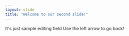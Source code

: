 ```yaml
---
layout: slide
title: "Welcome to our second slide!"
---
```

It's just sample editing field
Use the left arrow to go back!
